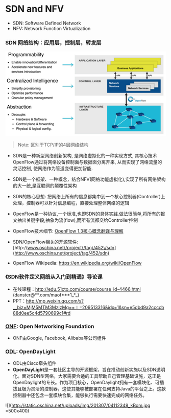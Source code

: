 # SDN and NFV

* SDN: Software Defined Network
* NFV: Network Function Virtualization 

### SDN 网络结构：应用层，控制层，转发层

![](/images/SDN.png)

> Note: 区别于TCP\/IP的4层网络结构

* SDN是一种新型网络创新架构, 是网络虚拟化的一种实现方式, 其核心技术OpenFlow通过将网络设备控制面与数据面分离开来, 从而实现了网络流量的灵活控制, 使网络作为管道变得更加智能.
* SDN是一个框架、一种概念，结合NFV\(网络功能虚拟化\),实现了所有网络架构的大一统,是互联网的颠覆性架构
* SDN的核心思想: 把网络上所有的信息都集中到一个核心控制器\(Controller\)上处理，控制器可以针对信息编程，直接处理整体网络的逻辑
* OpenFlow是一种协议,一个标准,也即SDN的具体实践.做法很简单,将所有的报文抽出关键字段,抽象为流\(flow\),而所有流都交给Controller控制
* OpenFlow技术细节: [OpenFlow 1.3核心概念翻译与理解](http://www.anwcl.com/wordpress/openflow1-3%E6%A0%B8%E5%BF%83%E6%A6%82%E5%BF%B5%E7%BF%BB%E8%AF%91%E4%B8%8E%E7%90%86%E8%A7%A3/)

* SDN\/OpenFlow相关的开源软件: [http:\/\/www.oschina.net\/project\/tag\/452\/sdn](http://www.oschina.net/project/tag/452/sdn)

* OpenFlow Wikipedia: [https:\/\/en.wikipedia.org\/wiki\/OpenFlow](https://en.wikipedia.org/wiki/OpenFlow)


### 《SDN软件定义网络从入门到精通》导论课

* 在线课程：[http:\/\/edu.51cto.com\/course\/course\_id-4466.html](http://edu.51cto.com/course/course_id-4466.html) \(danster@**.com\/maof\***1_\*_\)
* PPT：[http:\/\/mp.weixin.qq.com\/s?\_\_biz=MjM5MTM3MzIzMg==∣=209513316&idx=1&sn=e5dbd9a2ccccb88d0ee5c4d5790699c1\#rd](http://mp.weixin.qq.com/s?__biz=MjM5MTM3MzIzMg==&mid=209513316&idx=1&sn=e5dbd9a2ccccb88d0ee5c4d5790699c1#rd)

### [ONF](https://www.opennetworking.org/index.php): Open Networking Foundation

* ONF由Google, Facebook, Alibaba等公司组件

### [ODL](https://www.opennetworking.org/index.php): OpenDayLight

* ODL由Cisco牵头组件
* **OpenDayLight**是一套社区主导的开源框架，旨在推动创新实施以及SDN透明化。面对SDN型网络，大家需要合适的工具帮助自己管理基础设施，这正是OpenDaylight的专长。作为项目核心，OpenDaylight拥有一套模块化、可插拔且极为灵活的控制器，这使其能够被部署在任何支持Java的平台之上。这款控制器中还包含一套模块合集，能够执行需要快速完成的网络任务。

![](http://static.oschina.net/uploads/img/201307/04112348_kBom.jpg =500x400)

